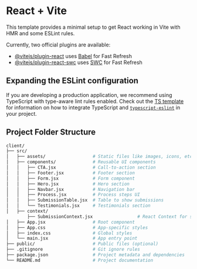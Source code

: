 # React + Vite

This template provides a minimal setup to get React working in Vite with HMR and some ESLint rules.

Currently, two official plugins are available:

- [@vitejs/plugin-react](https://github.com/vitejs/vite-plugin-react/blob/main/packages/plugin-react) uses [Babel](https://babeljs.io/) for Fast Refresh
- [@vitejs/plugin-react-swc](https://github.com/vitejs/vite-plugin-react/blob/main/packages/plugin-react-swc) uses [SWC](https://swc.rs/) for Fast Refresh

## Expanding the ESLint configuration

If you are developing a production application, we recommend using TypeScript with type-aware lint rules enabled. Check out the [TS template](https://github.com/vitejs/vite/tree/main/packages/create-vite/template-react-ts) for information on how to integrate TypeScript and [`typescript-eslint`](https://typescript-eslint.io) in your project.


## Project Folder Structure
``` bash
client/
├── src/
│   ├── assets/                  # Static files like images, icons, etc.
│   ├── components/              # Reusable UI components
│   │   ├── CTA.jsx              # Call-to-action section
│   │   ├── Footer.jsx           # Footer section
│   │   ├── Form.jsx             # Form component
│   │   ├── Hero.jsx             # Hero section
│   │   ├── Navbar.jsx           # Navigation bar
│   │   ├── Process.jsx          # Process steps UI
│   │   ├── SubmissionTable.jsx  # Table to show submissions
│   │   └── Testimonials.jsx     # Testimonials section
│   ├── context/
        ├── SubmissionContext.jsx                 # React Context for state management
│   ├── App.jsx                  # Root component
│   ├── App.css                  # App-specific styles
│   ├── index.css                # Global styles
│   └── main.jsx                 # App entry point
├── public/                      # Public files (optional)
├── .gitignore                   # Git ignore rules
├── package.json                 # Project metadata and dependencies
└── README.md                    # Project documentation

```
